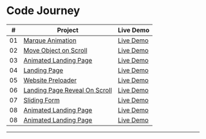 # Code Journey

|  #  | Project                                                                                                | Live Demo                                                                  |
| :-: | ------------------------------------------------------------------------------------------------------ | -------------------------------------------------------------------------- |
| 01  | [Marque Animation](https://github.com/mahenajT/CodeJourney/tree/main/01_Marque_Animation)              | [Live Demo](https://mahenajt.github.io/CodeJourney/01_Marque_Animation/)   |
| 02  | [Move Object on Scroll](https://github.com/mahenajT/CodeJourney/tree/main/02_Scroll)                   | [Live Demo](https://mahenajt.github.io/CodeJourney/02_Scroll)              |
| 03  | [Animated Landing Page](https://github.com/mahenajT/CodeJourney/tree/main/03_Landing_Page)             | [Live Demo](https://mahenajt.github.io/CodeJourney/03_Landing_Page)        |
| 04  | [Landing Page](https://github.com/mahenajT/CodeJourney/tree/main/04_Landing_Page)                      | [Live Demo](https://mahenajt.github.io/CodeJourney/04_Landing_Page) |
| 05  | [Website Preloader](https://github.com/mahenajT/CodeJourney/tree/main/05_Website_Preloader)            | [Live Demo](https://mahenajt.github.io/CodeJourney/05_Website_Preloader)   |
| 06  | [Landing Page Reveal On Scroll](https://github.com/mahenajT/CodeJourney/tree/main/06_Reveal_On_Scroll) | [Live Demo](https://mahenajt.github.io/CodeJourney/06_Reveal_On_Scroll)    |
| 07  | [Sliding Form](https://github.com/mahenajT/CodeJourney/tree/main/07_Sliding_SignUp)                    | [Live Demo](https://mahenajt.github.io/CodeJourney/07_Sliding_SignUp)      |
| 08  | [Animated Landing Page](https://github.com/mahenajT/CodeJourney/tree/main/08_Landing_Page)         | [Live Demo](https://mahenajt.github.io/CodeJourney/08_Landing_Page)        |
| 08  | [Animated Landing Page](https://github.com/mahenajT/CodeJourney/tree/main/09_Infinite_Scroll)         | [Live Demo](https://mahenajt.github.io/CodeJourney/09_Infinite_Scroll)        |

---
